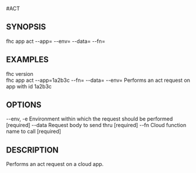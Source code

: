 #ACT

## SYNOPSIS
 fhc app act --app=<app> --env=<env> --data=<data> --fn=<fn>

## EXAMPLES
  fhc version                                                                                      
  fhc app act --app=1a2b3c --fn=<serverside Function> --data=<data to send> --env=<environment>    Performs an act request on app with id 1a2b3c


## OPTIONS
  --env, -e  Environment within which the request should be performed         [required]
  --data     Request body to send thru                                        [required]
  --fn       Cloud function name to call                                      [required]

## DESCRIPTION

Performs an act request on a cloud app.